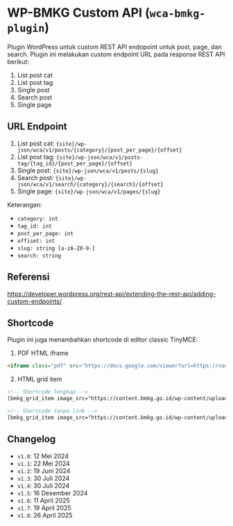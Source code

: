 # WP-BMKG Custom API (`wca-bmkg-plugin`)

Plugin WordPress untuk custom REST API endopoint untuk post, page, dan search. Plugin ini melakukan custom endpoint URL pada response REST API berikut:

1. List post cat
2. List post tag
3. Single post
4. Search post
5. Single page

## URL Endpoint

1. List post cat: `{site}/wp-json/wca/v1/posts/{category}/{post_per_page}/{offset}`
2. List post tag: `{site}/wp-json/wca/v1/posts-tag/{tag_id}/{post_per_page}/{offset}`
3. Single post: `{site}/wp-json/wca/v1/posts/{slug}`
4. Search post: `{site}/wp-json/wca/v1/search/{category}/{search}/{offset}`
5. Single page: `{site}/wp-json/wca/v1/pages/{slug}`

Keterangan:

- `category: int`
- `tag_id: int`
- `post_per_page: int`
- `offiset: int`
- `slug: string [a-zA-Z0-9-]`
- `search: string`

## Referensi

https://developer.wordpress.org/rest-api/extending-the-rest-api/adding-custom-endpoints/

## Shortcode

Plugin ini juga menambahkan shortcode di editor classic TinyMCE:

1. PDF HTML iframe

```html
<iframe class="pdf" src="https://docs.google.com/viewer?url=https://content.bmkg.go.id/wp-content/uploads/prakiraan_cuaca_mingguan-8.pdf&amp;embedded=true"></iframe><br class="hidden" />- <em>Klik <a href="https://content.bmkg.go.id/wp-content/uploads/prakiraan_cuaca_mingguan-8.pdf" target="_blank" rel="noopener noreferrer">tautan ini</a> jika PDF di atas tidak muncul</em>.
```

2. HTML grid item

```html
<!-- Shortcode lengkap -->
[bmkg_grid_item image_src="https://content.bmkg.go.id/wp-content/uploads/Prospek-cuaca-mingguan-A.jpg" title="Grid Item" image_alt="Grid Item" link_url="https://content.bmkg.go.id/wp-content/uploads/Prospek-cuaca-mingguan-A.jpg" link_text="Selengkapnya"]Ini adalah paragraf yang panjang.[/bmkg_grid_item]
```

```html
<!-- Shortcode tanpa link -->
[bmkg_grid_item image_src="https://content.bmkg.go.id/wp-content/uploads/Prospek-cuaca-mingguan-A.jpg" title="Grid Item"]Ini adalah paragraf yang panjang.[/bmkg_grid_item]
```

## Changelog

- `v1.0`: 12 Mei 2024
- `v1.1`: 22 Mei 2024
- `v1.2`: 19 Juni 2024
- `v1.3`: 30 Juli 2024
- `v1.4`: 30 Juli 2024
- `v1.5`: 16 Desember 2024
- `v1.6`: 11 April 2025
- `v1.7`: 19 April 2025
- `v1.8`: 26 April 2025